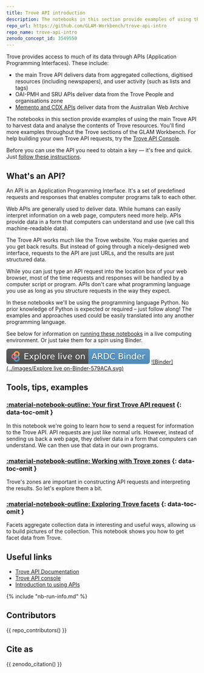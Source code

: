 ```yaml
---
title: Trove API introduction
description: The notebooks in this section provide examples of using the main Trove API to harvest data and analyse the contents of Trove resources.
repo_url: https://github.com/GLAM-Workbench/trove-api-intro
repo_name: trove-api-intro
zenodo_concept_id: 3549550
---
```


Trove provides access to much of its data through APIs (Application Programming Interfaces). These include:

* the main Trove API delivers data from aggregated collections, digitised resources (including newspapers), and user activity (such as lists and tags)
* OAI-PMH and SRU APIs deliver data from the Trove People and organisations zone
* [Memento and CDX APIs](/web-archives/) deliver data from the Australian Web Archive

The notebooks in this section provide examples of using the main Trove API to harvest data and analyse the contents of Trove resources. You'll find more examples throughout the Trove sections of the GLAM Workbench. For help building your own Trove API requests, try the [Trove API Console](http://troveconsole.herokuapp.com/).

Before you can use the API you need to obtain a key — it's free and quick. Just [follow these instructions](https://trove.nla.gov.au/about/create-something/using-api).

## What's an API?

An API is an Application Programming Interface. It's a set of predefined requests and responses that enables computer programs talk to each other.

Web APIs are generally used to deliver data. While humans can easily interpret information on a web page, computers need more help. APIs provide data in a form that computers can understand and use (we call this machine-readable data).

The Trove API works much like the Trove website. You make queries and you get back results. But instead of going through a nicely-designed web interface, requests to the API are just URLs, and the results are just structured data.

While you can just type an API request into the location box of your web browser, most of the time requests and responses will be handled by a computer script or program. APIs don't care what programming language you use as long as you structure requests in the way they expect.

In these notebooks we'll be using the programming language Python. No prior knowledge of Python is expected or required – just follow along! The examples and approaches used could be easily translated into any another programming language.

See below for information on [running these notebooks](#run-these-notebooks) in a live computing environment. Or just take them for a spin using Binder.

[![ARDC Binder](../images/explore-live-on-ardc-binder.svg)](https://binderhub.rc.nectar.org.au/v2/gh/GLAM-Workbench/{{repo_name}}/master?urlpath=lab/)
[![Binder](../images/Explore live on-Binder-579ACA.svg)](https://mybinder.org/v2/gh/GLAM-Workbench/{{repo_name}}/master?urlpath=lab/)

## Tools, tips, examples

### [:material-notebook-outline: Your first Trove API request](your-first-api-request.md) {: data-toc-omit }
In this notebook we're going to learn how to send a request for information to the Trove API. API requests are just like normal urls. However, instead of sending us back a web page, they deliver data in a form that computers can understand. We can then use that data in our own programs.

### [:material-notebook-outline: Working with Trove zones](working-with-zones.md) {: data-toc-omit }
Trove's zones are important in constructing API requests and interpreting the results. So let's explore them a bit.

### [:material-notebook-outline: Exploring Trove facets](exploring-facets.md) {: data-toc-omit }
Facets aggregate collection data in interesting and useful ways, allowing us to build pictures of the collection. This notebook shows you how to get facet data from Trove.

## Useful links

*   [Trove API Documentation](http://help.nla.gov.au/trove/building-with-trove/api-version-2-technical-guide)
*   [Trove API console](http://troveconsole.herokuapp.com/)
*   [Introduction to using APIs](https://github.com/staplegun/using-apis)

{% include "nb-run-info.md" %}

## Contributors

{{ repo_contributors() }}

## Cite as

{{ zenodo_citation() }}

